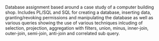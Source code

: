 Database assignment based around a case study of a computer building shop. Includes PL/SQL and SQL for creating a database, inserting data, granting/revoking permissions and manipulating the database as well as various queries showing the use of various techniques inlcuding of selection, projection, aggregation with filters, union, minus, inner-join, outer-join, semi-join, anti-join and correlated sub query. 
